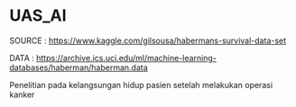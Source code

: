 # UAS_AI

SOURCE : https://www.kaggle.com/gilsousa/habermans-survival-data-set

DATA : https://archive.ics.uci.edu/ml/machine-learning-databases/haberman/haberman.data


Penelitian pada kelangsungan hidup pasien setelah melakukan operasi kanker
